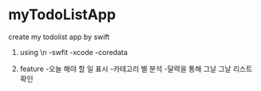 # myTodoListApp
create my todolist app by swift

1. using \n
-swfit
-xcode
-coredata

2. feature
-오늘 해야 할 일 표시
-카테고리 별 분석
-달력을 통해 그날 그날 리스트 확인 
